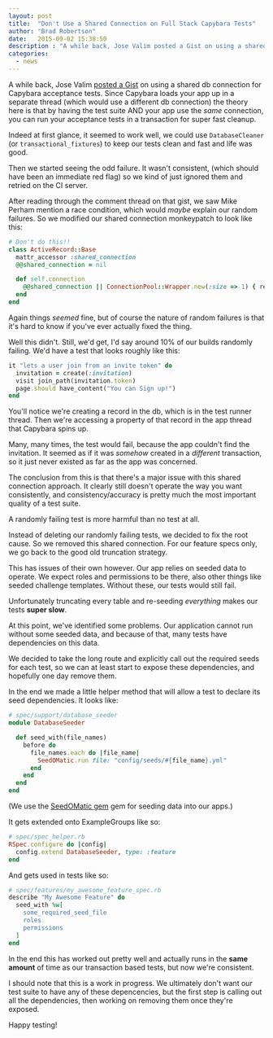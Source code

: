 ```yaml
---
layout: post
title:  "Don't Use a Shared Connection on Full Stack Capybara Tests"
author: "Brad Robertson"
date:   2015-09-02 15:38:50
description : "A while back, Jose Valim posted a Gist on using a shared db connection for Capybara acceptance tests..."
categories:
  - news
---
```


A while back, Jose Valim [posted a Gist](https://gist.github.com/josevalim/470808) on using a shared db connection for Capybara acceptance tests. Since Capybara loads your app up in a separate thread (which would use a different db connection) the theory here is that by having the test suite AND your app use the *same* connection, you can run your acceptance tests in a transaction for super fast cleanup.

Indeed at first glance, it seemed to work well, we could use `DatabaseCleaner` (or `transactional_fixtures`) to keep our tests clean and fast and life was good.

Then we started seeing the odd failure. It wasn't consistent, (which should have been an immediate red flag) so we kind of just ignored them and retried on the CI server.


After reading through the comment thread on that gist, we saw Mike Perham mention a race condition, which would *maybe* explain our random failures. So we modified our shared connection monkeypatch to look like this:

```ruby
# Don't do this!!
class ActiveRecord::Base
  mattr_accessor :shared_connection
  @@shared_connection = nil

  def self.connection
    @@shared_connection || ConnectionPool::Wrapper.new(:size => 1) { retrieve_connection }
  end
end
```

Again things *seemed* fine, but of course the nature of random failures is that it's hard to know if you've ever actually fixed the thing.

Well this didn't. Still, we'd get, I'd say around 10% of our builds randomly failing. We'd have a test that looks roughly like this:

```ruby
it "lets a user join from an invite token" do
  invitation = create(:invitation)
  visit join_path(invitation.token)
  page.should have_content("You can Sign up!")
end
```

You'll notice we're creating a record in the db, which is in the test runner thread. Then we're accessing a property of that record in the app thread that Capybara spins up.

Many, many times, the test would fail, because the app couldn't find the invitation. It seemed as if it was *somehow* created in a *different* transaction, so it just never existed as far as the app was concerned.

The conclusion from this is that there's a major issue with this shared connection approach. It clearly still doesn't operate the way you want consistently, and consistency/accuracy is pretty much the most important quality of a test suite.

A randomly failing test is more harmful than no test at all.

Instead of deleting our randomly failing tests, we decided to fix the root cause. So we removed this shared connection. For our feature specs only, we go back to the good old truncation strategy.

This has issues of their own however. Our app relies on seeded data to operate. We expect roles and permissions to be there, also other things like seeded challenge templates. Without these, our tests would still fail.

Unfortunately truncating every table and re-seeding *everything* makes our tests **super slow**.

At this point, we've identified some problems. Our application cannot run without some seeded data, and because of that, many tests have dependencies on this data.

We decided to take the long route and explicitly call out the required seeds for each test, so we can at least start to expose these dependencies, and hopefully one day remove them.

In the end we made a little helper method that will allow a test to declare its seed dependencies. It looks like:

```ruby
# spec/support/database_seeder
module DatabaseSeeder

  def seed_with(file_names)
    before do
      file_names.each do |file_name|
        SeedOMatic.run file: "config/seeds/#{file_name}.yml"
      end
    end
  end
end
```
(We use the [SeedOMatic gem](https://rubygems.org/gems/seedomatic) gem for seeding data into our apps.)

It gets extended onto ExampleGroups like so:

```ruby
# spec/spec_helper.rb
RSpec.configure do |config|
  config.extend DatabaseSeeder, type: :feature
end
```

And gets used in tests like so:

```ruby
# spec/features/my_awesome_feature_spec.rb
describe "My Awesome Feature" do
  seed_with %w[
    some_required_seed_file
    roles
    permissions
  ]
end
```

In the end this has worked out pretty well and actually runs in the **same amount** of time as our transaction based tests, but now we're consistent.

I should note that this is a work in progress. We ultimately don't want our test suite to have any of these depencencies, but the first step is calling out all the dependencies, then working on removing them once they're exposed.

Happy testing!
